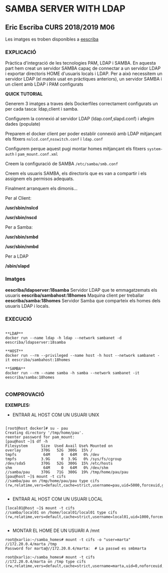 # SAMBA SERVER WITH LDAP

## Eric Escriba CURS 2018/2019 M06

Les imatges es troben disponibles a [eescriba](https://hub.docker.com/u/eescriba/)


### EXPLICACIÓ

Pràctica d'integració de les tecnologies PAM, LDAP i SAMBA. En aquesta part hem creat un servidor SAMBA capaç de connectar a un servidor LDAP i exportar directoris HOME d'usuaris locals i LDAP.
Per a això necessitem un servidor LDAP (el mateix usat en pràctiques anteriors), un servidor SAMBA i un client amb LDAP i PAM configurats

**QUICK TUTORIAL**

Generem 3 imatges a traves dels Dockerfiles correctament configurats un per cada tasca: ldap,client i samba.

Configurem la connexió al servidor LDAP (ldap.conf,slapd.conf) i afegim dades (populate)

Preparem el docker client per poder establir connexió amb LDAP mitjançant els fitxers `nslcd.conf`,`nsswitch.conf` i `ldap.conf`

Configurem perque aquest pugi montar homes mitjançant els fitxers `system-auth` i `pam_mount.conf.xml`

Creem la configuració de SAMBA `/etc/samba/smb.conf`

Creem els usuaris SAMBA, els directoris que es van a compartir i els assignem els permisos adequats.

Finalment arranquem els dimonis...

Per al Client:

**/usr/sbin/nslcd**

**/usr/sbin/nscd**

Per a Samba:

**/usr/sbin/smbd**

**/usr/sbin/nmbd**

Per a LDAP

**/sbin/slapd** 


### Imatges


**eescriba/ldapserver:18samba**   Servidor LDAP que te emmagatzemats els usuaris 
**eescriba/sambahost:18homes**   Maquina client per treballar
**eescriba/samba:18homes**  Servidor Samba que comparteix els homes dels usuaris LDAP i locals.


### EXECUCIÓ

```

**LDAP**
docker run --name ldap -h ldap --network sambanet -d eescriba/ldapserver:18samba

**HOST**
docker run --rm --privileged --name host -h host --network sambanet -it eescriba/sambahost:18homes

**SAMBA**
docker run --rm --name samba -h samba --network sambanet -it eescriba/samba:18homes


```

### COMPROVACIÓ

**EXEMPLES:**

- ENTRAR AL HOST COM UN USUARI UNIX

```

[root@host docker]# su - pau
Creating directory '/tmp/home/pau'.
reenter password for pam_mount:
[pau@host ~]$ df -h
Filesystem      Size  Used Avail Use% Mounted on
overlay         370G   52G  300G  15% /
tmpfs            64M     0   64M   0% /dev
tmpfs           3.9G     0  3.9G   0% /sys/fs/cgroup
/dev/sda5       370G   52G  300G  15% /etc/hosts
shm              64M     0   64M   0% /dev/shm
//samba/pau     370G   71G  300G  19% /tmp/home/pau/pau
[pau@host ~]$ mount -t cifs
//samba/pau on /tmp/home/pau/pau type cifs (rw,relatime,vers=default,cache=strict,username=pau,uid=5000,forceuid,gid=100,forcegid,addr=172.20.0.4,file_mode=0755,dir_mode=0755,soft,nounix,serverino,mapposix,rsize=1048576,wsize=1048576,echo_interval=60,actimeo=1)


```

- ENTRAR AL HOST COM UN USUARI LOCAL

```
[local01@host ~]$ mount -t cifs
//samba/local01 on /home/local01/local01 type cifs (rw,relatime,vers=default,cache=strict,username=local01,uid=1000,forceuid,gid=100,forcegid,addr=172.20.0.4,file_mode=0755,dir_mode=0755,soft,nounix,serverino,mapposix,rsize=1048576,wsize=1048576,echo_interval=60,actimeo=1)


```

- MONTAR EL HOME DE UN USUARI A /mnt

```
root@xarlio:~/samba_homes# mount -t cifs -o "user=marta" //172.20.0.4/marta /tmp
Password for marta@//172.20.0.4/marta:  # La passwd es smbmarta 

root@xarlio:~/samba_homes# mount -t cifs
//172.20.0.4/marta on /tmp type cifs (rw,relatime,vers=default,cache=strict,username=marta,uid=0,noforceuid,gid=0,noforcegid,addr=172.20.0.4,file_mode=0755,dir_mode=0755,soft,nounix,serverino,mapposix,rsize=1048576,wsize=1048576,echo_interval=60,actimeo=1,user=marta)


```
